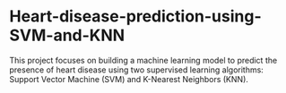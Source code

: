 # Heart-disease-prediction-using-SVM-and-KNN
This project focuses on building a machine learning model to predict the presence of heart disease using two supervised learning algorithms: Support Vector Machine (SVM) and K-Nearest Neighbors (KNN).
